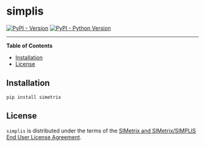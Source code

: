 # simplis

[![PyPI - Version](https://img.shields.io/pypi/v/simplis.svg)](https://pypi.org/project/simplis)
[![PyPI - Python Version](https://img.shields.io/pypi/pyversions/simplis.svg)](https://pypi.org/project/simplis)

-----

**Table of Contents**

- [Installation](#installation)
- [License](#license)

## Installation

```console
pip install simetrix
```

## License

`simplis` is distributed under the terms of the [SIMetrix and SIMetrix/SIMPLIS End User License Agreement](https://simplis.com/sales/simetrix_simplis_eula).

